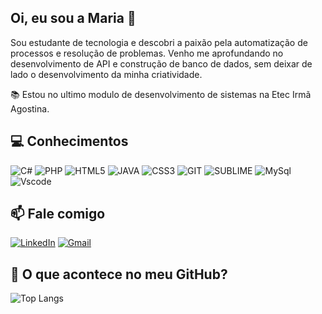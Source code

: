 ## Oi, eu sou a Maria 👋
Sou estudante de tecnologia e descobri a paixão pela automatização de processos e resolução 
de problemas. Venho me aprofundando no desenvolvimento de API e construção de banco de dados,
sem deixar de lado o desenvolvimento da minha criatividade.

📚 Estou no ultimo modulo de desenvolvimento de sistemas na Etec Irmã Agostina.


##  💻 Conhecimentos
 ![C#](https://img.shields.io/badge/Csharp-9b4f96?style=for-the-badge&logo=c#&logoColor=white) ![PHP](https://img.shields.io/badge/PHP-4f5b93?style=for-the-badge&logo=php&logoColor=white) ![HTML5](https://img.shields.io/badge/HTML5-E34F26?style=for-the-badge&logo=html5&logoColor=white) ![JAVA](https://img.shields.io/badge/java-%23ED8B00.svg?style=for-the-badge&logo=openjdk&logoColor=white) ![CSS3](https://img.shields.io/badge/CSS3-1572B6?style=for-the-badge&logo=css3&logoColor=white) ![GIT](https://img.shields.io/badge/GIT-f05033?style=for-the-badge&logo=git&logoColor=white) ![SUBLIME](https://img.shields.io/badge/SUBLIMETEXT-4b4b4b?style=for-the-badge&logo=sublimetext&logoColor=orange) ![MySql](https://img.shields.io/badge/MYSQL-00758f?style=for-the-badge&logo=mysql&logoColor=white) ![Vscode](https://img.shields.io/badge/Vscode-007ACC?style=for-the-badge&logo=visual-studio-code&logoColor=white) 

 ##  📫 Fale comigo

[![LinkedIn](https://img.shields.io/badge/LinkedIn-0077B5?style=for-the-badge&logo=linkedin&logoColor=white)](https://www.linkedin.com/in/marialuisareis/) [![Gmail](https://img.shields.io/badge/Gmail-333333?style=for-the-badge&logo=gmail&logoColor=red)](mailto:mariarreis19@gmail.com)

##   📒 O que acontece no meu GitHub?

![Top Langs](https://github-readme-stats-git-masterrstaa-rickstaa.vercel.app/api/top-langs/?username=mallurxis&layout=compact&bg_color=111&border_color=0077B5&title_color=D14836&text_color=FFF)



